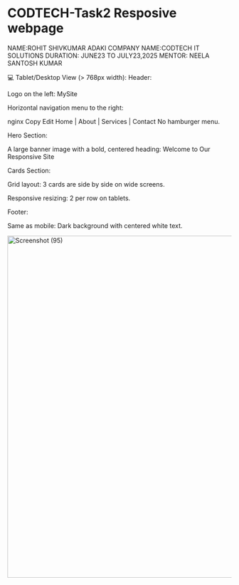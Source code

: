 # CODTECH-Task2 Resposive webpage


NAME:ROHIT SHIVKUMAR ADAKI 
COMPANY NAME:CODTECH IT SOLUTIONS
DURATION: JUNE23 TO JULY23,2025
MENTOR: NEELA SANTOSH KUMAR


💻 Tablet/Desktop View (> 768px width):
Header:

Logo on the left: MySite

Horizontal navigation menu to the right:

nginx
Copy
Edit
Home | About | Services | Contact
No hamburger menu.

Hero Section:

A large banner image with a bold, centered heading:
Welcome to Our Responsive Site

Cards Section:

Grid layout: 3 cards are side by side on wide screens.

Responsive resizing: 2 per row on tablets.

Footer:

Same as mobile: Dark background with centered white text.


<img width="1366" height="768" alt="Screenshot (95)" src="https://github.com/user-attachments/assets/829312c1-3e66-4d14-9c02-a0bd8fdd525f" />
